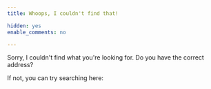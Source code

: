 ```yaml
---
title: Whoops, I couldn't find that!

hidden: yes
enable_comments: no

---
```

Sorry, I couldn't find what you're looking for. Do you have the correct address?

If not, you can try searching here:

<div id="custom-search">
<script>
  (function() {
    var cx = '011367616204263736318:7ksxac5v0w4';
    var gcse = document.createElement('script');
    gcse.type = 'text/javascript';
    gcse.async = true;
    gcse.src = 'https://cse.google.com/cse.js?cx=' + cx;
    var s = document.getElementsByTagName('script')[0];
    s.parentNode.insertBefore(gcse, s);
  })();
</script>
<gcse:search></gcse:search>
</div>
